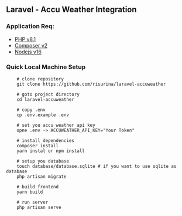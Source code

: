 ## Laravel - Accu Weather Integration

### Application Req:
* [PHP v8.1](https://www.php.net/)
* [Composer v2](https://getcomposer.org/)
* [Nodejs v16](https://nodejs.org/en/)

### Quick Local Machine Setup
```
    # clone repository
    git clone https://github.com/risurina/laravel-accuweather

    # goto project directory
    cd laravel-accuweather

    # copy .env
    cp .env.example .env

    # set you accu weather api key
    opne .env -> ACCUWEATHER_API_KEY="Your Token"

    # install dependencies
    composer install
    yarn instal or npm install

    # setup you database
    touch database/database.sqlite # if you want to use sqlite as  database
    php artisan migrate

    # build frontend
    yarn build

    # run server
    php artisan serve
 ```
